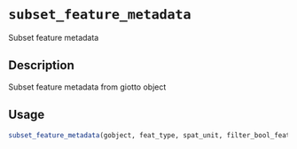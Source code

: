 # `subset_feature_metadata`

Subset feature metadata


## Description

Subset feature metadata from giotto object


## Usage

```r
subset_feature_metadata(gobject, feat_type, spat_unit, filter_bool_feats)
```


